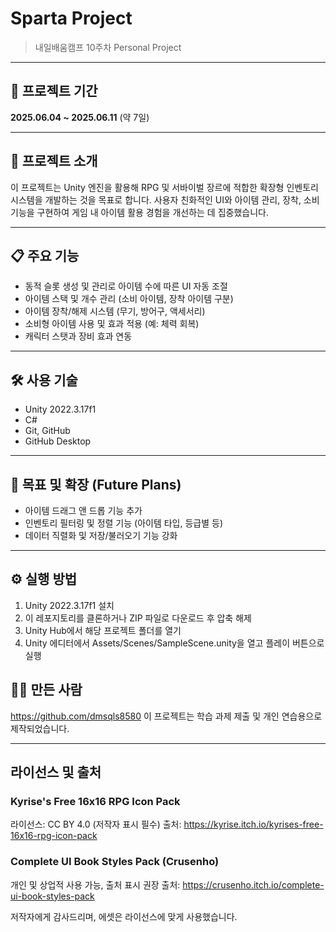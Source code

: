 # Sparta Project
> 내일배움캠프 10주차 Personal Project

---

## 📆 프로젝트 기간  
**2025.06.04 ~ 2025.06.11** (약 7일)

---

## 📌 프로젝트 소개
이 프로젝트는 Unity 엔진을 활용해 RPG 및 서바이벌 장르에 적합한 확장형 인벤토리 시스템을 개발하는 것을 목표로 합니다.
사용자 친화적인 UI와 아이템 관리, 장착, 소비 기능을 구현하여 게임 내 아이템 활용 경험을 개선하는 데 집중했습니다.

---

## 📋 주요 기능
- 동적 슬롯 생성 및 관리로 아이템 수에 따른 UI 자동 조절
- 아이템 스택 및 개수 관리 (소비 아이템, 장착 아이템 구분)
- 아이템 장착/해제 시스템 (무기, 방어구, 액세서리)
- 소비형 아이템 사용 및 효과 적용 (예: 체력 회복)
- 캐릭터 스탯과 장비 효과 연동

---

## 🛠 사용 기술
- Unity 2022.3.17f1
- C#
- Git, GitHub
- GitHub Desktop

---
  
## 🎯 목표 및 확장 (Future Plans)
- 아이템 드래그 앤 드롭 기능 추가
- 인벤토리 필터링 및 정렬 기능 (아이템 타입, 등급별 등)
- 데이터 직렬화 및 저장/불러오기 기능 강화

---

## ⚙️ 실행 방법
1. Unity 2022.3.17f1 설치
2. 이 레포지토리를 클론하거나 ZIP 파일로 다운로드 후 압축 해제
3. Unity Hub에서 해당 프로젝트 폴더를 열기
4. Unity 에디터에서 Assets/Scenes/SampleScene.unity을 열고 플레이 버튼으로 실행

## 🙋‍♂️ 만든 사람
https://github.com/dmsqls8580 
이 프로젝트는 학습 과제 제출 및 개인 연습용으로 제작되었습니다.

---

## 라이선스 및 출처
### Kyrise's Free 16x16 RPG Icon Pack
라이선스: CC BY 4.0 (저작자 표시 필수)
출처: https://kyrise.itch.io/kyrises-free-16x16-rpg-icon-pack

### Complete UI Book Styles Pack (Crusenho)
개인 및 상업적 사용 가능, 출처 표시 권장
출처: https://crusenho.itch.io/complete-ui-book-styles-pack

저작자에게 감사드리며, 에셋은 라이선스에 맞게 사용했습니다.
